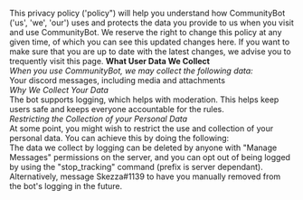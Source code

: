 This privacy policy ('policy") will help you understand how CommunityBot ('us', 'we', 'our') uses and protects the data you provide to us when you visit and use
CommunityBot. 
We reserve the right to change this policy at any given time, of which you can see this updated changes here. If you want to make sure that you are up to date with the
latest changes, we advise you to trequently visit this page. 
**What User Data We Collect**  
_When you use CommunityBot, we may collect the following data:_  
Your discord messages, including media and attachments  
_Why We Collect Your Data_  
The bot supports logging, which helps with moderation. This helps keep users safe and keeps everyone accountable for the rules.  
_Restricting the Collection of your Personal Data_  
At some point, you might wish to restrict the use and collection of your personal data. You can achieve this by doing the following:  
The data we collect by logging can be deleted by anyone with "Manage Messages" permissions on the server, and you can opt out of being logged by using the "stop_tracking" command (prefix is server dependant). Alternatively, message Skezza#1139 to have you manually removed from the bot's logging in the future.
